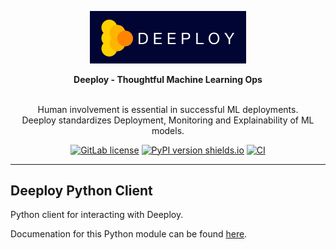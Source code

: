 <div align="center">

<a href="https://deeploy.ml"><img src="./docs/content/img/logo-letters.png" width="250px"></a>

**Deeploy - Thoughtful Machine Learning Ops**

</br>Human involvement is essential in successful ML deployments. 
</br>Deeploy standardizes Deployment, Monitoring and Explainability of ML models.

[![GitLab license](https://img.shields.io/gitlab/license/deeploy-ml/deeploy-python-client.svg)](https://img.shields.io/gitlab/license/deeploy-ml/deeploy-python-client.svg)
[![PyPI version shields.io](https://img.shields.io/pypi/v/deeploy.svg)](https://img.shields.io/pypi/v/deeploy.svg)
[![CI](https://gitlab.com/deeploy-ml/deeploy-python-client/badges/master/pipeline.svg)](https://gitlab.com/deeploy-ml/deeploy-python-client/pipelines)

</div>

---
## Deeploy Python Client

Python client for interacting with Deeploy.

Documenation for this Python module can be found [here](https://deeploy-ml.gitlab.io/deeploy-python-client/).